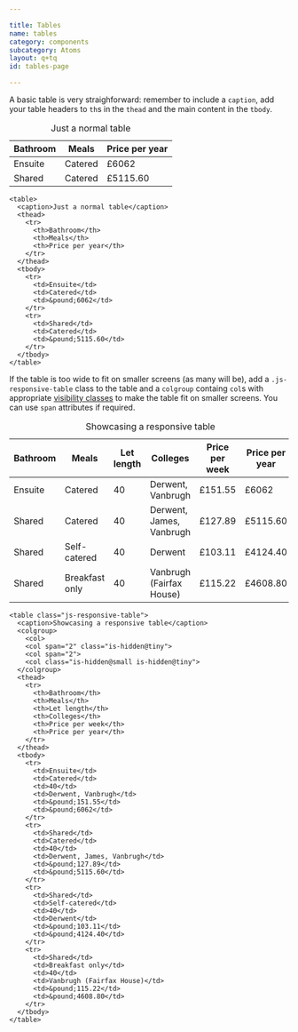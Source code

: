 ```yaml
---

title: Tables
name: tables
category: components
subcategory: Atoms
layout: q+tq
id: tables-page

---
```


A basic table is very straighforward: remember to include a `caption`, add your table headers to `th`s in the `thead` and the main content in the `tbody`.

<table>
  <caption>Just a normal table</caption>
  <thead>
    <tr>
      <th>Bathroom</th>
      <th>Meals</th>
      <th>Price per year</th>
    </tr>
  </thead>
  <tbody>
    <tr>
      <td>Ensuite</td>
      <td>Catered</td>
      <td>&pound;6062</td>
    </tr>
    <tr>
      <td>Shared</td>
      <td>Catered</td>
      <td>&pound;5115.60</td>
    </tr>
  </tbody>
</table>

```markup
<table>
  <caption>Just a normal table</caption>
  <thead>
    <tr>
      <th>Bathroom</th>
      <th>Meals</th>
      <th>Price per year</th>
    </tr>
  </thead>
  <tbody>
    <tr>
      <td>Ensuite</td>
      <td>Catered</td>
      <td>&pound;6062</td>
    </tr>
    <tr>
      <td>Shared</td>
      <td>Catered</td>
      <td>&pound;5115.60</td>
    </tr>
  </tbody>
</table>
```

If the table is too wide to fit on smaller screens (as many will be), add a `.js-responsive-table` class to the table and a `colgroup` containg `col`s with appropriate [visibility classes](visibility.html) to make the table fit on smaller screens. You can use `span` attributes if required.

<table class="js-responsive-table">
  <caption>Showcasing a responsive table</caption>
  <colgroup>
    <col>
    <col span="2" class="is-hidden@tiny">
    <col span="2">
    <col class="is-hidden@small is-hidden@tiny">
  </colgroup>
  <thead>
    <tr>
      <th>Bathroom</th>
      <th>Meals</th>
      <th>Let length</th>
      <th>Colleges</th>
      <th>Price per week</th>
      <th>Price per year</th>
    </tr>
  </thead>
  <tbody>
    <tr>
      <td>Ensuite</td>
      <td>Catered</td>
      <td>40</td>
      <td>Derwent, Vanbrugh</td>
      <td>&pound;151.55</td>
      <td>&pound;6062</td>
    </tr>
    <tr>
      <td>Shared</td>
      <td>Catered</td>
      <td>40</td>
      <td>Derwent, James, Vanbrugh</td>
      <td>&pound;127.89</td>
      <td>&pound;5115.60</td>
    </tr>
    <tr>
      <td>Shared</td>
      <td>Self-catered</td>
      <td>40</td>
      <td>Derwent</td>
      <td>&pound;103.11</td>
      <td>&pound;4124.40</td>
    </tr>
    <tr>
      <td>Shared</td>
      <td>Breakfast only</td>
      <td>40</td>
      <td>Vanbrugh (Fairfax House)</td>
      <td>&pound;115.22</td>
      <td>&pound;4608.80</td>
    </tr>
  </tbody>
</table>

```markup
<table class="js-responsive-table">
  <caption>Showcasing a responsive table</caption>
  <colgroup>
    <col>
    <col span="2" class="is-hidden@tiny">
    <col span="2">
    <col class="is-hidden@small is-hidden@tiny">
  </colgroup>
  <thead>
    <tr>
      <th>Bathroom</th>
      <th>Meals</th>
      <th>Let length</th>
      <th>Colleges</th>
      <th>Price per week</th>
      <th>Price per year</th>
    </tr>
  </thead>
  <tbody>
    <tr>
      <td>Ensuite</td>
      <td>Catered</td>
      <td>40</td>
      <td>Derwent, Vanbrugh</td>
      <td>&pound;151.55</td>
      <td>&pound;6062</td>
    </tr>
    <tr>
      <td>Shared</td>
      <td>Catered</td>
      <td>40</td>
      <td>Derwent, James, Vanbrugh</td>
      <td>&pound;127.89</td>
      <td>&pound;5115.60</td>
    </tr>
    <tr>
      <td>Shared</td>
      <td>Self-catered</td>
      <td>40</td>
      <td>Derwent</td>
      <td>&pound;103.11</td>
      <td>&pound;4124.40</td>
    </tr>
    <tr>
      <td>Shared</td>
      <td>Breakfast only</td>
      <td>40</td>
      <td>Vanbrugh (Fairfax House)</td>
      <td>&pound;115.22</td>
      <td>&pound;4608.80</td>
    </tr>
  </tbody>
</table>
```